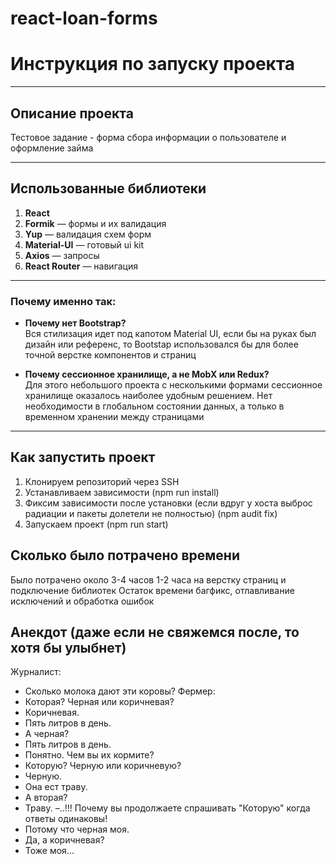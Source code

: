 # react-loan-forms

# Инструкция по запуску проекта

---

## Описание проекта

Тестовое задание - форма сбора информации о пользователе и оформление займа

---

## Использованные библиотеки

1. **React**
2. **Formik** — формы и их валидация
3. **Yup** — валидация схем форм
4. **Material-UI** — готовый ui kit
5. **Axios** — запросы
6. **React Router** — навигация

---

### Почему именно так:

- **Почему нет Bootstrap?**  
  Вся стилизация идет под капотом Material UI, если бы на руках был дизайн или референс, то Bootstap использовался бы для
  более точной верстке компонентов и страниц

- **Почему сессионное хранилище, а не MobX или Redux?**  
  Для этого небольшого проекта с несколькими формами сессионное хранилище оказалось наиболее удобным решением. Нет необходимости в глобальном состоянии данных, а только в временном хранении между страницами

---

## Как запустить проект

1. Клонируем репозиторий через SSH
2. Устанавливаем зависимости (npm run install)
3. Фиксим зависимости после установки (если вдруг у хоста выброс радиации и пакеты долетели не полностью) (npm audit fix)
4. Запускаем проект (npm run start)

## Сколько было потрачено времени

Было потрачено около 3-4 часов
1-2 часа на верстку страниц и подключение библиотек
Остаток времени багфикс, отлавливание исключений и обработка ошибок

## Анекдот (даже если не свяжемся после, то хотя бы улыбнет)

Журналист:

- Сколько молока дают эти коровы?
  Фермер:
- Которая? Черная или коричневая?
- Коричневая.
- Пять литров в день.
- А черная?
- Пять литров в день.
- Понятно. Чем вы их кормите?
- Которую? Черную или коричневую?
- Черную.
- Она ест траву.
- А вторая?
- Траву.
  –..!!! Почему вы продолжаете спрашивать "Которую" когда ответы одинаковы!
- Потому что черная моя.
- Да, а коричневая?
- Тоже моя...
